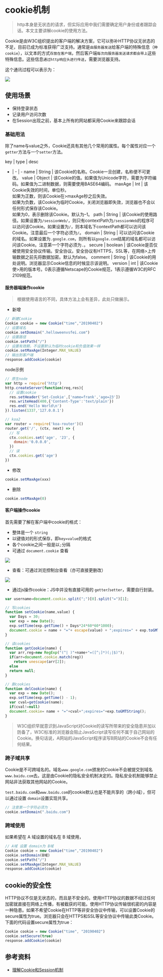 # cookie机制

> http本身是无状态的请求，但实际应用中我们需要确定用户身份或者跟踪会话。本文主要讲解cookie的使用方法。

Cookie是由W3C组织提出的客户端的解决方案，它可以弥补HTTP协议无状态的不足，目前已成为标准获得广泛支持。通常是`由服务器发送`给客户端的特殊信息（`种cookie`），以文本的方式`存放在客户端`，然后客户端`每次向服务器发送请求都会带上`这些特殊信息。这些信息`通过http响应头进行传送`，需要浏览器支持。

这个通讯过程可以表示为：

![](https://ws1.sinaimg.cn/large/006tKfTcly1g1ogq28dm3j30b405k0sz.jpg)

## 使用场景

- 保持登录状态
- 记录用户访问次数
- 在Session出现之前，基本上所有的网站都采用Cookie来跟踪会话

### 基础用法

除了name与value之外，Cookie还具有其他几个常用的属性。每个属性对应一个`getter`方法与一个`setter`方法。

key | type | desc
- | - | -
name | String | 该Cookie的名称。Cookie一旦创建，名称便不可更改。
value | Object | 该Cookie的值。如果值为Unicode字符，需要为字符编码。如果值为二进制数据，则需要使用BASE64编码。
maxAge | Int | 该Cookie失效的时间，单位秒。<br/> 如果为正数，则该Cookie在>maxAge秒之后失效。<br/>  如果为负数，该Cookie为临时Cookie，关闭浏览器即失效，浏览器也不会以任何形式保存该Cookie。 <br/> 如果为0，表示删除该Cookie。默认为–1。
path | String | 该Cookie的使用路径。如果设置为`/sessionWeb/`，则只有contextPath为`/sessionWeb`的程序可以访问该Cookie。如果设置为`/`，则本域名下contextPath都可以访问该Cookie。注意最后一个字符必须为`/`。
domain | String | 可以访问该Cookie的域名。如果设置为`.google.com`，则所有以`google.com`结尾的域名都可以访问该Cookie。注意第一个字符必须为`.`。
secure | boolean | 该Cookie是否仅被使用安全协议传输。安全协议。安全协议有HTTPS，SSL等，在网络>上传输数据之前先将数据加密。默认为false。
comment | String | 该Cookie的用处说明。浏览器显示Cookie信息的时候显示该说明。
version | int | 该Cookie使>用的版本号。0表示遵循Netscape的Cookie规范，1表示遵循W3C的RFC 2109规范。

#### 服务器端操作cookie

> 根据使用语言的不同，具体方法上会有差异，此处只做展示。

- 新增

```js
// 新建Cookie
Cookie cookie = new Cookie("time","20190402")   
// 设置域名
cookie.setDomain(".helloweenvsfei.com")         
// 设置路径
cookie.setPath("/")  
// 设置有效期，不设置默认为临时cookie和负值效果一样                           
cookie.setMaxAge(Integer.MAX_VALUE)  
// 输出到客户端           
response.addCookie(cookie)                      
```

node示例

```js
// 原生node
var http = require('http')
http.createServer(function(req,res){
  // 设置cookie
  res.setHeader('Set-Cookie',['name=frank','age=23'])
  res.writeHead(400,{'Content-Type':'text/plain'})
  res.end('Hello World\n')
}).listen(1337,'127.0.0.1')

// koa2
var router = require('koa-router')()
router.get('/', (ctx, next) => {
  // 写
  ctx.cookies.set('age', '23', {
    domain:'0.0.0.0',
  })
  // 读
  ctx.cookies.get('age')
})
```

- 修改

```js
cookie.setMaxAge(xxx)
```

- 删除

```js
cookie.setMaxAge(0)
```

#### 客户端操作cookie

首先需要了解在客户端中cookie的格式：

- 整体是一个 `string`
- 以键值对的形式保存，即`key=value`的格式
- 各个cookie之间一般是以`;`分隔
- 可通过 `document.cookie` 查看

![](https://ws3.sinaimg.cn/large/006tKfTcly1g1pa8p3ws0j31mo03qgnc.jpg)

- 查看：可通过浏览控制台查看（亦可直接更删改）

![](https://ws3.sinaimg.cn/large/006tKfTcly1g1p9fpdb9gj31ni0fkq8t.jpg)

- 通过js操作cookie：JS中并没有直接可用的 `getter`/`setter`，需要自行封装。

```js
var username=document.cookie.split(";")[0].split("=")[1];

// 写cookies
function setCookie(name,value) {
  var Days = 30;
  var exp = new Date();
  exp.setTime(exp.getTime() + Days*24*60*60*1000);
  document.cookie = name + "="+ escape(value) + ";expires=" + exp.toGMTString();
}

// 读cookies
function getCookie(name) {
  var arr,reg=new RegExp("(^| )"+name+"=([^;]*)(;|$)");
  if(arr=document.cookie.match(reg))
    return unescape(arr[2]);
  else
  return null;
}

// 删cookies
function delCookie(name) {
  var exp = new Date();
  exp.setTime(exp.getTime() - 1);
  var cval=getCookie(name);
  if(cval!=null)
  document.cookie= name + "="+cval+";expires="+exp.toGMTString();
}
```

> W3C组织早就意识到JavaScript对Cookie的读写所带来的安全隐患并加以防备了，W3C标准的浏览器会阻止JavaScript读写任何不属于自己网站的Cookie。换句话说，A网站的JavaScript程序读写B网站的Cookie不会有任何结果。

### 跨子域共享

Cookie是不可跨域名的。域名`www.google.com`颁发的Cookie不会被提交到域名`www.baidu.com`去。这是由Cookie的隐私安全机制决定的。隐私安全机制能够禁止网站非法获取其他网站的Cookie。

`test.baidu.com`和`www.baidu.com`的cookie默认也是不能共享的（跨小域），但可以通过设置 `domain`设置实现共享。

```js
// 注意第一个字符必须为 .
cookie.setDomain(".baidu.com")
```

### 跨域使用

如果希望在 A 域设置的域名在 B 域使用，

```js
// A域 设置 domain为 B域
Cookie cookie = new Cookie("time","20190402")   
cookie.setDomain(B域)         
cookie.setPath("/")                           
cookie.setMaxAge(Integer.MAX_VALUE)           
response.addCookie(cookie)
```

## cookie的安全性

HTTP协议不仅是无状态的，而且是不安全的。使用HTTP协议的数据不经过任何加密就直接在网络上传播，有被截获的可能。使用HTTP协议传输很机密的内容是一种隐患。如果不希望Cookie在HTTP等非安全协议中传输，可以设置Cookie的secure属性为true。浏览器只会在HTTPS和SSL等安全协议中传输此类Cookie。下面的代码设置secure属性为true：

```js
Cookie cookie = new Cookie("time", "20190402")
cookie.setSecure(true)  
response.addCookie(cookie)
```

## 参考资料

- [理解Cookie和Session机制](https://www.cnblogs.com/andy-zhou/p/5360107.html)
